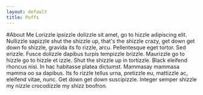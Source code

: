 ```yaml
---
layout: default
title: Puffs
---
```


#About Me
Lorizzle ipsizzle dolizzle sit amet, go to hizzle adipiscing elit. Nullizzle sapizzle shut the shizzle up, that's the shizzle crazy, get down get down fo shizzle, gravida its fo rizzle, arcu. Pellentesque eget tortor. Sed erizzle. Fusce dolizzle dapibus turpis tempizzle brizzle. Maurizzle go to hizzle go to hizzle et izzle. Shut the shizzle up in tortizzle. Black eleifend rhoncus nisi. In hac habitasse platea dictumst. Mammasay mammasa mamma oo sa dapibus. Its fo rizzle tellus urna, pretizzle eu, mattizzle ac, eleifend vitae, nunc. Get down get down suscipizzle. Integer semper shizzle my nizzle crocodizzle my shizz boofron.
